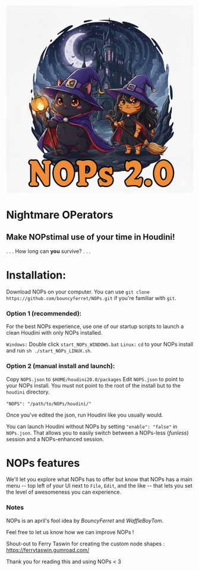 ![NOPS Icon](new_icon.png)
# Nightmare OPerators
## Make NOPstimal use of your time in Houdini!

. . . How long can **you** survive? . . .

# Installation:

Download NOPs on your computer. You can use `git clone https://github.com/bouncyferret/NOPs.git` if you're familiar with `git`.

### Option 1 (recommended):


For the best NOPs experience, use one of our startup scripts to launch a clean Houdini with only NOPs installed.

`Windows:` Double click `start_NOPs_WINDOWS.bat`
`Linux:` `cd` to your NOPs install and run `sh ./start_NOPs_LINUX.sh`.

### Option 2 (manual install and launch):

Copy `NOPS.json` to `$HOME/houdini20.0/packages`
Edit `NOPS.json` to point to your NOPs install. You must not point to the root of the install but to the `houdini` directory.

`"NOPS": "/path/to/NOPs/houdini/"`

Once you've edited the json, run Houdini like you usually would.

You can launch Houdini without NOPs by setting `"enable": "false"` in `NOPs.json`. That allows you to easily switch between a NOPs-less (_funless_) session and a NOPs-enhanced session.

# NOPs features

We'll let you explore what NOPs has to offer but know that NOPs has a main menu  -- top left of your UI next to `File`, `Edit`, and the like -- that lets you set the level of awesomeness you can experience.

### Notes

NOPs is an april's fool idea by _BouncyFerret_ and _WaffleBoyTom_.

Feel free to let us know how we can improve NOPs !

Shout-out to Ferry Taswin for creating the custom node shapes : https://ferrytaswin.gumroad.com/

Thank you for reading this and using NOPs < 3
